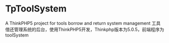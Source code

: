 # TpToolSystem

A ThinkPHP5 project for tools borrow and return system management 工具借还管理系统的后台，使用ThinkPHP5开发，Thinkphp版本为5.0.5，前端程序为toolSystem
